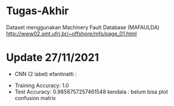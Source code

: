 # Tugas-Akhir
Dataset menggunakan Machinery Fault Database (MAFAULDA)
http://www02.smt.ufrj.br/~offshore/mfs/page_01.html

# Update 27/11/2021
* CNN (2 label) efantinatti : 
- Training Accuracy:  1.0
- Test Accuracy:  0.9858757257461548
  kendala : belum bisa plot confusion matrix
